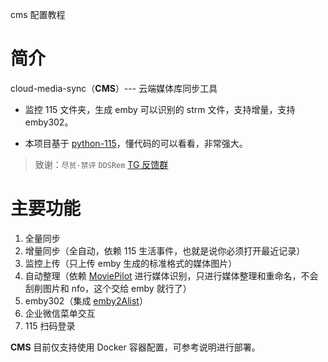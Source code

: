cms 配置教程

# 简介

cloud-media-sync（**CMS**）--- 云端媒体库同步工具

- 监控 115 文件夹，生成 emby 可以识别的 strm 文件，支持增量，支持 emby302。

- 本项目基于 [python-115⁠](https://github.com/ChenyangGao/web-mount-packs)，懂代码的可以看看，非常强大。

> 致谢：``尽贫·禁评`` ``DDSRem`` [TG 反馈群⁠](https://t.me/+v08KwCO7jH0xNjZl)

# 主要功能

1. 全量同步
2. 增量同步（全自动，依赖 115 生活事件，也就是说你必须打开最近记录）
3. 监控上传（只上传 emby 生成的标准格式的媒体图片）
4. 自动整理（依赖 [MoviePilot⁠](https://github.com/jxxghp/MoviePilot) 进行媒体识别，只进行媒体整理和重命名，不会刮削图片和 nfo，这个交给 emby 就行了）
5. emby302（集成 [emby2Alist⁠](https://github.com/bpking1/embyExternalUrl/tree/main/emby2Alist)）
6. 企业微信菜单交互
7. 115 扫码登录

**CMS** 目前仅支持使用 Docker 容器配置，可参考说明进行部署。